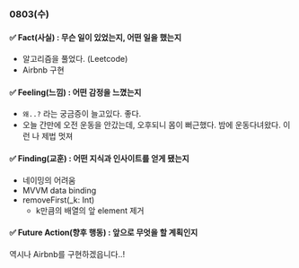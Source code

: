 ### 0803(수)

#### ✅ Fact(사실) : 무슨 일이 있었는지, 어떤 일을 했는지

- 알고리즘을 풀었다. (Leetcode)
- Airbnb 구현

#### ✅ Feeling(느낌) : 어떤 감정을 느꼈는지

- `왜..?` 라는 궁금증이 늘고있다. 좋다.
- 오늘 간만에 오전 운동을 안갔는데, 오후되니 몸이 뻐근했다. 밤에 운동다녀왔다. 이런 나 제법 멋져

#### ✅ Finding(교훈) : 어떤 지식과 인사이트를 얻게 됐는지

- 네이밍의 어려움
- MVVM data binding
- removeFirst(_k: Int)  
    - k만큼의 배열의 앞 element 제거

#### ✅ Future Action(향후 행동) : 앞으로 무엇을 할 계획인지
역시나 Airbnb를 구현하겠읍니다..!
